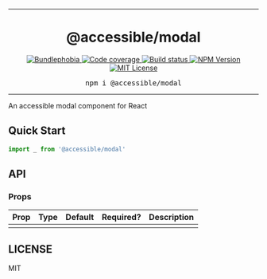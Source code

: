 <hr>
<div align="center">
  <h1 align="center">
    @accessible/modal
  </h1>
</div>

<p align="center">
  <a href="https://bundlephobia.com/result?p=@accessible/modal">
    <img alt="Bundlephobia" src="https://img.shields.io/bundlephobia/minzip/@accessible/modal?style=for-the-badge&labelColor=24292e">
  </a>
  <a aria-label="Code coverage report" href="https://codecov.io/gh/jaredLunde/accessible">
    <img alt="Code coverage" src="https://img.shields.io/codecov/c/gh/jaredLunde/accessible?style=for-the-badge&labelColor=24292e">
  </a>
  <a aria-label="Build status" href="https://travis-ci.org/jaredLunde/accessible">
    <img alt="Build status" src="https://img.shields.io/travis/jaredLunde/accessible?style=for-the-badge&labelColor=24292e">
  </a>
  <a aria-label="NPM version" href="https://www.npmjs.com/package/@accessible/modal">
    <img alt="NPM Version" src="https://img.shields.io/npm/v/@accessible/modal?style=for-the-badge&labelColor=24292e">
  </a>
  <a aria-label="License" href="https://jaredlunde.mit-license.org/">
    <img alt="MIT License" src="https://img.shields.io/npm/l/@accessible/modal?style=for-the-badge&labelColor=24292e">
  </a>
</p>

<pre align="center">npm i @accessible/modal</pre>
<hr>

An accessible modal component for React

## Quick Start

```jsx harmony
import _ from '@accessible/modal'
```

## API

### Props

| Prop | Type | Default | Required? | Description |
| ---- | ---- | ------- | --------- | ----------- |
|      |      |         |           |             |

## LICENSE

MIT
